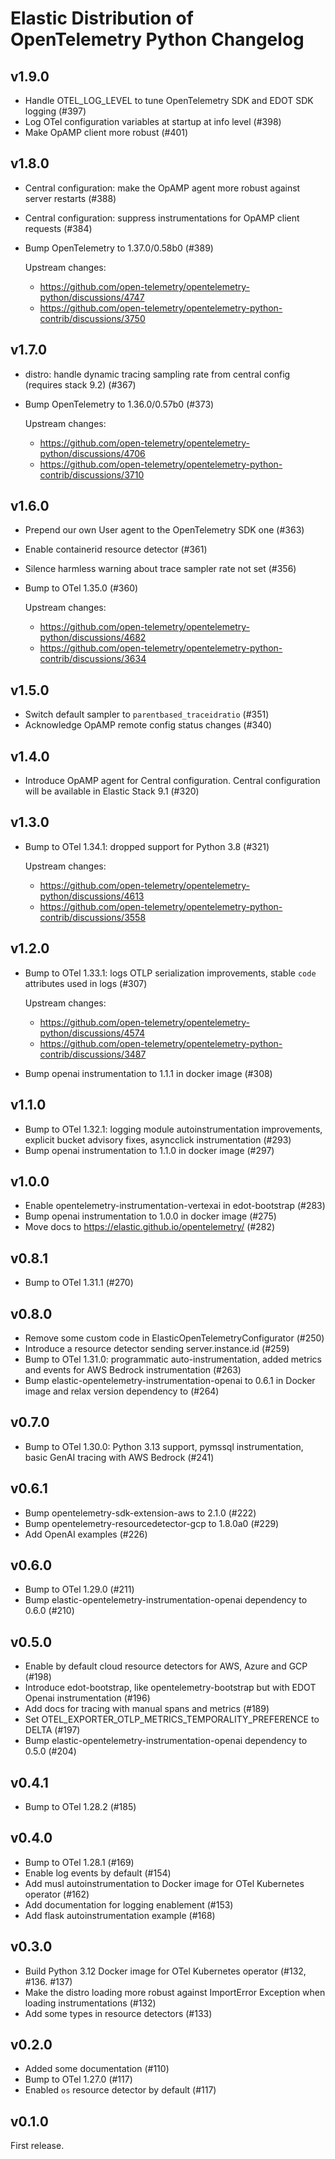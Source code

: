 # Elastic Distribution of OpenTelemetry Python Changelog

## v1.9.0

- Handle OTEL_LOG_LEVEL to tune OpenTelemetry SDK and EDOT SDK logging (#397)
- Log OTel configuration variables at startup at info level (#398)
- Make OpAMP client more robust (#401)

## v1.8.0

- Central configuration: make the OpAMP agent more robust against server restarts (#388)
- Central configuration: suppress instrumentations for OpAMP client requests (#384)
- Bump OpenTelemetry to 1.37.0/0.58b0 (#389)

  Upstream changes:
  * https://github.com/open-telemetry/opentelemetry-python/discussions/4747
  * https://github.com/open-telemetry/opentelemetry-python-contrib/discussions/3750

## v1.7.0

- distro: handle dynamic tracing sampling rate from central config (requires stack 9.2) (#367)
- Bump OpenTelemetry to 1.36.0/0.57b0 (#373)

  Upstream changes:
  * https://github.com/open-telemetry/opentelemetry-python/discussions/4706
  * https://github.com/open-telemetry/opentelemetry-python-contrib/discussions/3710

## v1.6.0

- Prepend our own User agent to the OpenTelemetry SDK one (#363)
- Enable containerid resource detector (#361)
- Silence harmless warning about trace sampler rate not set (#356)
- Bump to OTel 1.35.0 (#360)

  Upstream changes:
  * https://github.com/open-telemetry/opentelemetry-python/discussions/4682
  * https://github.com/open-telemetry/opentelemetry-python-contrib/discussions/3634

## v1.5.0

- Switch default sampler to `parentbased_traceidratio` (#351)
- Acknowledge OpAMP remote config status changes (#340)

## v1.4.0

- Introduce OpAMP agent for Central configuration. Central configuration will be available in Elastic Stack 9.1 (#320)

## v1.3.0

- Bump to OTel 1.34.1: dropped support for Python 3.8 (#321)

  Upstream changes:
  * https://github.com/open-telemetry/opentelemetry-python/discussions/4613
  * https://github.com/open-telemetry/opentelemetry-python-contrib/discussions/3558

## v1.2.0

- Bump to OTel 1.33.1: logs OTLP serialization improvements, stable `code` attributes used in logs (#307)

  Upstream changes:
  * https://github.com/open-telemetry/opentelemetry-python/discussions/4574
  * https://github.com/open-telemetry/opentelemetry-python-contrib/discussions/3487
- Bump openai instrumentation to 1.1.1 in docker image (#308)

## v1.1.0

- Bump to OTel 1.32.1: logging module autoinstrumentation improvements, explicit bucket advisory fixes, asyncclick instrumentation (#293)
- Bump openai instrumentation to 1.1.0 in docker image (#297)

## v1.0.0

- Enable opentelemetry-instrumentation-vertexai in edot-bootstrap (#283)
- Bump openai instrumentation to 1.0.0 in docker image (#275)
- Move docs to https://elastic.github.io/opentelemetry/ (#282)

## v0.8.1

- Bump to OTel 1.31.1 (#270)

## v0.8.0

- Remove some custom code in ElasticOpenTelemetryConfigurator (#250)
- Introduce a resource detector sending server.instance.id (#259)
- Bump to OTel 1.31.0: programmatic auto-instrumentation, added metrics and events for AWS Bedrock instrumentation (#263)
- Bump elastic-opentelemetry-instrumentation-openai to 0.6.1 in Docker image and relax version dependency to (#264)

## v0.7.0

- Bump to OTel 1.30.0: Python 3.13 support, pymssql instrumentation, basic GenAI tracing with AWS Bedrock (#241)

## v0.6.1

- Bump opentelemetry-sdk-extension-aws to 2.1.0 (#222)
- Bump opentelemetry-resourcedetector-gcp to 1.8.0a0 (#229)
- Add OpenAI examples (#226)

## v0.6.0

- Bump to OTel 1.29.0 (#211)
- Bump elastic-opentelemetry-instrumentation-openai dependency to 0.6.0 (#210)

## v0.5.0

- Enable by default cloud resource detectors for AWS, Azure and GCP (#198)
- Introduce edot-bootstrap, like opentelemetry-bootstrap but with EDOT Openai instrumentation (#196)
- Add docs for tracing with manual spans and metrics (#189)
- Set OTEL_EXPORTER_OTLP_METRICS_TEMPORALITY_PREFERENCE to DELTA (#197)
- Bump elastic-opentelemetry-instrumentation-openai dependency to 0.5.0 (#204)

## v0.4.1

- Bump to OTel 1.28.2 (#185)

## v0.4.0

- Bump to OTel 1.28.1 (#169)
- Enable log events by default (#154)
- Add musl autoinstrumentation to Docker image for OTel Kubernetes operator (#162)
- Add documentation for logging enablement (#153)
- Add flask autoinstrumentation example (#168)

## v0.3.0

- Build Python 3.12 Docker image for OTel Kubernetes operator (#132, #136. #137)
- Make the distro loading more robust against ImportError
  Exception when loading instrumentations (#132)
- Add some types in resource detectors (#133)

## v0.2.0

- Added some documentation (#110)
- Bump to OTel 1.27.0 (#117)
- Enabled `os` resource detector by default (#117)

## v0.1.0

First release.
